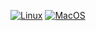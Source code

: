 [![Linux](https://github.com/ericuni/dotfiles/actions/workflows/linux.yml/badge.svg)](https://github.com/ericuni/dotfiles/actions/workflows/linux.yml)
[![MacOS](https://github.com/ericuni/dotfiles/actions/workflows/mac.yml/badge.svg)](https://github.com/ericuni/dotfiles/actions/workflows/mac.yml)

